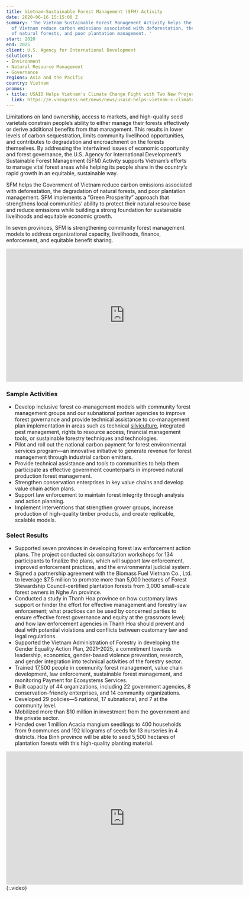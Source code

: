 ```yaml
---
title: Vietnam—Sustainable Forest Management (SFM) Activity
date: 2020-06-16 15:15:00 Z
summary: 'The Vietnam Sustainable Forest Management Activity helps the Government
  of Vietnam reduce carbon emissions associated with deforestation, the degradation
  of natural forests, and poor plantation management. '
start: 2020
end: 2025
client: U.S. Agency for International Development
solutions:
- Environment
- Natural Resource Management
- Governance
regions: Asia and the Pacific
country: Vietnam
promos:
- title: USAID Helps Vietnam's Climate Change Fight with Two New Projects
  link: https://e.vnexpress.net/news/news/usaid-helps-vietnam-s-climate-change-fight-with-two-new-projects-4269347.html
---
```


Limitations on land ownership, access to markets, and high-quality seed varietals constrain people’s ability to either manage their forests effectively or derive additional benefits from that management. This results in lower levels of carbon sequestration, limits community livelihood opportunities, and contributes to degradation and encroachment on the forests themselves. By addressing the intertwined issues of economic opportunity and forest governance, the U.S. Agency for International Development’s Sustainable Forest Management (SFM) Activity supports Vietnam’s efforts to manage vital forest areas while helping its people share in the country’s rapid growth in an equitable, sustainable way.  

SFM helps the Government of Vietnam reduce carbon emissions associated with deforestation, the degradation of natural forests, and poor plantation management. SFM implements a “Green Prosperity” approach that strengthens local communities’ ability to protect their natural resource base and reduce emissions while building a strong foundation for sustainable livelihoods and equitable economic growth.
 
In seven provinces, SFM is strengthening community forest management models to address organizational capacity, livelihoods, finance, enforcement, and equitable benefit sharing. 

<iframe src="https://player.vimeo.com/video/555864541" width="640" height="360" frameborder="0" allow="autoplay; fullscreen; picture-in-picture" allowfullscreen></iframe>

### Sample Activities
 
* Develop inclusive forest co-management models with community forest management groups and our subnational partner agencies to improve forest governance and provide technical assistance to co-management plan implementation in areas such as technical [silviculture](https://en.wikipedia.org/wiki/Silviculture), integrated pest management, rights to resource access, financial management tools, or sustainable forestry techniques and technologies. 
* Pilot and roll out the national carbon payment for forest environmental services program—an innovative initiative to generate revenue for forest management through industrial carbon emitters.
* Provide technical assistance and tools to communities to help them participate as effective government counterparts in improved natural production forest management. 
* Strengthen conservation enterprises in key value chains and develop value chain action plans. 
* Support law enforcement to maintain forest integrity through analysis and action planning.
* Implement interventions that strengthen grower groups, increase production of high-quality timber products, and create replicable, scalable models. 

### Select Results

* Supported seven provinces in developing forest law enforcement action plans. The project conducted six consultation workshops for 134 participants to finalize the plans, which will support law enforcement, improved enforcement practices, and the environmental judicial system.
* Signed a partnership agreement with the Biomass Fuel Vietnam Co., Ltd. to leverage $7.5 million to promote more than 5,000 hectares of Forest Stewardship Council-certified plantation forests from 3,000 small-scale forest owners in Nghe An province. 
* Conducted a study in Thanh Hoa province on how customary laws support or hinder the effort for effective management and forestry law enforcement; what practices can be used by concerned parties to ensure effective forest governance and equity at the grassroots level; and how law enforcement agencies in Thanh Hoa should prevent and deal with potential violations and conflicts between customary law and legal regulations.
* Supported the Vietnam Administration of Forestry in developing the Gender Equality Action Plan, 2021–2025, a commitment towards leadership, economics, gender-based violence prevention, research, and gender integration into technical activities of the forestry sector. 
* Trained 17,500 people in community forest management, value chain development, law enforcement, sustainable forest management, and monitoring Payment for Ecosystems Services. 
* Built capacity of 44 organizations, including 22 government agencies, 8 conservation-friendly enterprises, and 14 community organizations. 
* Developed 29 policies—5 national, 17 subnational, and 7 at the community level.
* Mobilized more than $10 million in investment from the government and the private sector.
* Handed over 1 million Acacia mangium seedlings to 400 households from 9 communes and 192 kilograms of seeds for 13 nurseries in 4 districts. Hoa Binh province will be able to seed 5,500 hectares of plantation forests with this high-quality planting material.

<iframe src="https://player.vimeo.com/video/889039813" width="640" height="360" frameborder="0" allow="autoplay; fullscreen; picture-in-picture" allowfullscreen></iframe>{:.video}